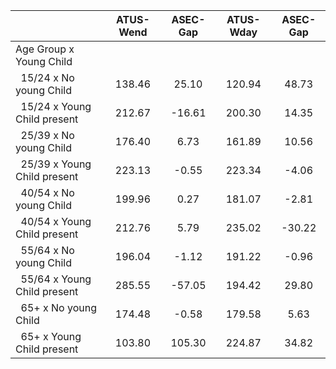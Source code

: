 
|                      |    ATUS-Wend |     ASEC-Gap |    ATUS-Wday |     ASEC-Gap |
| -------------------- | :----------: | :----------: | :----------: | :----------: |
| Age Group x Young Child |              |              |              |              |
| &nbsp;&nbsp;15/24 x No young Child |       138.46 |        25.10 |       120.94 |        48.73 |
| &nbsp;&nbsp;15/24 x Young Child present |       212.67 |       -16.61 |       200.30 |        14.35 |
| &nbsp;&nbsp;25/39 x No young Child |       176.40 |         6.73 |       161.89 |        10.56 |
| &nbsp;&nbsp;25/39 x Young Child present |       223.13 |        -0.55 |       223.34 |        -4.06 |
| &nbsp;&nbsp;40/54 x No young Child |       199.96 |         0.27 |       181.07 |        -2.81 |
| &nbsp;&nbsp;40/54 x Young Child present |       212.76 |         5.79 |       235.02 |       -30.22 |
| &nbsp;&nbsp;55/64 x No young Child |       196.04 |        -1.12 |       191.22 |        -0.96 |
| &nbsp;&nbsp;55/64 x Young Child present |       285.55 |       -57.05 |       194.42 |        29.80 |
| &nbsp;&nbsp;65+ x No young Child |       174.48 |        -0.58 |       179.58 |         5.63 |
| &nbsp;&nbsp;65+ x Young Child present |       103.80 |       105.30 |       224.87 |        34.82 |

